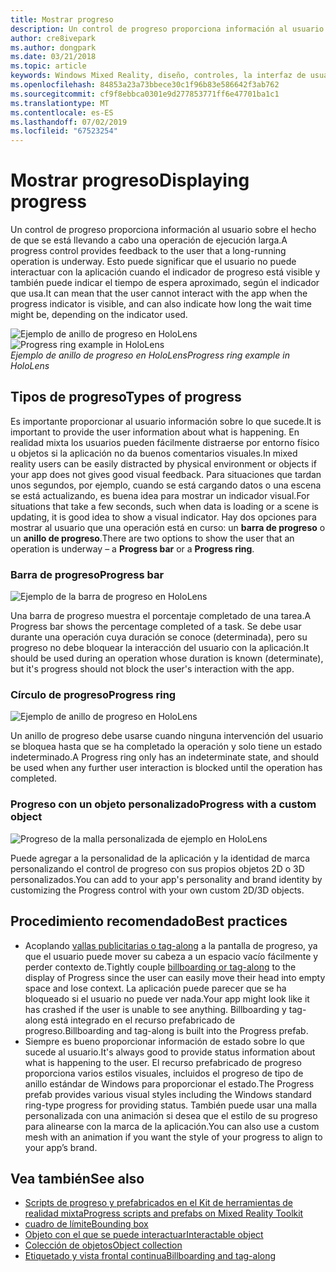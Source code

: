 ```yaml
---
title: Mostrar progreso
description: Un control de progreso proporciona información al usuario sobre el hecho de que se está llevando a cabo una operación de ejecución larga.
author: cre8ivepark
ms.author: dongpark
ms.date: 03/21/2018
ms.topic: article
keywords: Windows Mixed Reality, diseño, controles, la interfaz de usuario, experiencia de usuario
ms.openlocfilehash: 84853a23a73bbece30c1f96b83e586642f3ab762
ms.sourcegitcommit: cf9f8ebbca0301e9d277853771ff6e47701ba1c1
ms.translationtype: MT
ms.contentlocale: es-ES
ms.lasthandoff: 07/02/2019
ms.locfileid: "67523254"
---
```

# <a name="displaying-progress"></a><span data-ttu-id="e24a1-104">Mostrar progreso</span><span class="sxs-lookup"><span data-stu-id="e24a1-104">Displaying progress</span></span>

<span data-ttu-id="e24a1-105">Un control de progreso proporciona información al usuario sobre el hecho de que se está llevando a cabo una operación de ejecución larga.</span><span class="sxs-lookup"><span data-stu-id="e24a1-105">A progress control provides feedback to the user that a long-running operation is underway.</span></span> <span data-ttu-id="e24a1-106">Esto puede significar que el usuario no puede interactuar con la aplicación cuando el indicador de progreso está visible y también puede indicar el tiempo de espera aproximado, según el indicador que usa.</span><span class="sxs-lookup"><span data-stu-id="e24a1-106">It can mean that the user cannot interact with the app when the progress indicator is visible, and can also indicate how long the wait time might be, depending on the indicator used.</span></span>

<span data-ttu-id="e24a1-107">![Ejemplo de anillo de progreso en HoloLens](images/HoloLens2_Loader.gif)</span><span class="sxs-lookup"><span data-stu-id="e24a1-107">![Progress ring example in HoloLens](images/HoloLens2_Loader.gif)</span></span><br>
<span data-ttu-id="e24a1-108">*Ejemplo de anillo de progreso en HoloLens*</span><span class="sxs-lookup"><span data-stu-id="e24a1-108">*Progress ring example in HoloLens*</span></span>

## <a name="types-of-progress"></a><span data-ttu-id="e24a1-109">Tipos de progreso</span><span class="sxs-lookup"><span data-stu-id="e24a1-109">Types of progress</span></span>

<span data-ttu-id="e24a1-110">Es importante proporcionar al usuario información sobre lo que sucede.</span><span class="sxs-lookup"><span data-stu-id="e24a1-110">It is important to provide the user information about what is happening.</span></span> <span data-ttu-id="e24a1-111">En realidad mixta los usuarios pueden fácilmente distraerse por entorno físico u objetos si la aplicación no da buenos comentarios visuales.</span><span class="sxs-lookup"><span data-stu-id="e24a1-111">In mixed reality users can be easily distracted by physical environment or objects if your app does not gives good visual feedback.</span></span> <span data-ttu-id="e24a1-112">Para situaciones que tardan unos segundos, por ejemplo, cuando se está cargando datos o una escena se está actualizando, es buena idea para mostrar un indicador visual.</span><span class="sxs-lookup"><span data-stu-id="e24a1-112">For situations that take a few seconds, such when data is loading or a scene is updating, it is good idea to show a visual indicator.</span></span> <span data-ttu-id="e24a1-113">Hay dos opciones para mostrar al usuario que una operación está en curso: un **barra de progreso** o un **anillo de progreso**.</span><span class="sxs-lookup"><span data-stu-id="e24a1-113">There are two options to show the user that an operation is underway – a **Progress bar** or a **Progress ring**.</span></span>

### <a name="progress-bar"></a><span data-ttu-id="e24a1-114">Barra de progreso</span><span class="sxs-lookup"><span data-stu-id="e24a1-114">Progress bar</span></span>

![Ejemplo de la barra de progreso en HoloLens](images/640px-progressbar.jpg)

<span data-ttu-id="e24a1-116">Una barra de progreso muestra el porcentaje completado de una tarea.</span><span class="sxs-lookup"><span data-stu-id="e24a1-116">A Progress bar shows the percentage completed of a task.</span></span> <span data-ttu-id="e24a1-117">Se debe usar durante una operación cuya duración se conoce (determinada), pero su progreso no debe bloquear la interacción del usuario con la aplicación.</span><span class="sxs-lookup"><span data-stu-id="e24a1-117">It should be used during an operation whose duration is known (determinate), but it's progress should not block the user's interaction with the app.</span></span>

### <a name="progress-ring"></a><span data-ttu-id="e24a1-118">Círculo de progreso</span><span class="sxs-lookup"><span data-stu-id="e24a1-118">Progress ring</span></span>

![Ejemplo de anillo de progreso en HoloLens](images/640px-progressring.jpg)

<span data-ttu-id="e24a1-120">Un anillo de progreso debe usarse cuando ninguna intervención del usuario se bloquea hasta que se ha completado la operación y solo tiene un estado indeterminado.</span><span class="sxs-lookup"><span data-stu-id="e24a1-120">A Progress ring only has an indeterminate state, and should be used when any further user interaction is blocked until the operation has completed.</span></span>

### <a name="progress-with-a-custom-object"></a><span data-ttu-id="e24a1-121">Progreso con un objeto personalizado</span><span class="sxs-lookup"><span data-stu-id="e24a1-121">Progress with a custom object</span></span>

![Progreso de la malla personalizada de ejemplo en HoloLens](images/640px-progresscustom.jpg)

<span data-ttu-id="e24a1-123">Puede agregar a la personalidad de la aplicación y la identidad de marca personalizando el control de progreso con sus propios objetos 2D o 3D personalizados.</span><span class="sxs-lookup"><span data-stu-id="e24a1-123">You can add to your app's personality and brand identity by customizing the Progress control with your own custom 2D/3D objects.</span></span>

## <a name="best-practices"></a><span data-ttu-id="e24a1-124">Procedimiento recomendado</span><span class="sxs-lookup"><span data-stu-id="e24a1-124">Best practices</span></span>
* <span data-ttu-id="e24a1-125">Acoplando [vallas publicitarias o tag-along](billboarding-and-tag-along.md) a la pantalla de progreso, ya que el usuario puede mover su cabeza a un espacio vacío fácilmente y perder contexto de.</span><span class="sxs-lookup"><span data-stu-id="e24a1-125">Tightly couple [billboarding or tag-along](billboarding-and-tag-along.md) to the display of Progress since the user can easily move their head into empty space and lose context.</span></span> <span data-ttu-id="e24a1-126">La aplicación puede parecer que se ha bloqueado si el usuario no puede ver nada.</span><span class="sxs-lookup"><span data-stu-id="e24a1-126">Your app might look like it has crashed if the user is unable to see anything.</span></span> <span data-ttu-id="e24a1-127">Billboarding y tag-along está integrado en el recurso prefabricado de progreso.</span><span class="sxs-lookup"><span data-stu-id="e24a1-127">Billboarding and tag-along is built into the Progress prefab.</span></span>
* <span data-ttu-id="e24a1-128">Siempre es bueno proporcionar información de estado sobre lo que sucede al usuario.</span><span class="sxs-lookup"><span data-stu-id="e24a1-128">It's always good to provide status information about what is happening to the user.</span></span> <span data-ttu-id="e24a1-129">El recurso prefabricado de progreso proporciona varios estilos visuales, incluidos el progreso de tipo de anillo estándar de Windows para proporcionar el estado.</span><span class="sxs-lookup"><span data-stu-id="e24a1-129">The Progress prefab provides various visual styles including the Windows standard ring-type progress for providing status.</span></span> <span data-ttu-id="e24a1-130">También puede usar una malla personalizada con una animación si desea que el estilo de su progreso para alinearse con la marca de la aplicación.</span><span class="sxs-lookup"><span data-stu-id="e24a1-130">You can also use a custom mesh with an animation if you want the style of your progress to align to your app’s brand.</span></span>

## <a name="see-also"></a><span data-ttu-id="e24a1-131">Vea también</span><span class="sxs-lookup"><span data-stu-id="e24a1-131">See also</span></span>
* [<span data-ttu-id="e24a1-132">Scripts de progreso y prefabricados en el Kit de herramientas de realidad mixta</span><span class="sxs-lookup"><span data-stu-id="e24a1-132">Progress scripts and prefabs on Mixed Reality Toolkit</span></span>](https://github.com/microsoft/MixedRealityToolkit-Unity/tree/mrtk_development/Assets/MixedRealityToolkit.SDK/Features/UX/Prefabs/Loader)
* [<span data-ttu-id="e24a1-133">cuadro de límite</span><span class="sxs-lookup"><span data-stu-id="e24a1-133">Bounding box</span></span>](app-bar-and-bounding-box.md)
* [<span data-ttu-id="e24a1-134">Objeto con el que se puede interactuar</span><span class="sxs-lookup"><span data-stu-id="e24a1-134">Interactable object</span></span>](interactable-object.md)
* [<span data-ttu-id="e24a1-135">Colección de objetos</span><span class="sxs-lookup"><span data-stu-id="e24a1-135">Object collection</span></span>](object-collection.md)
* [<span data-ttu-id="e24a1-136">Etiquetado y vista frontal continua</span><span class="sxs-lookup"><span data-stu-id="e24a1-136">Billboarding and tag-along</span></span>](billboarding-and-tag-along.md)
